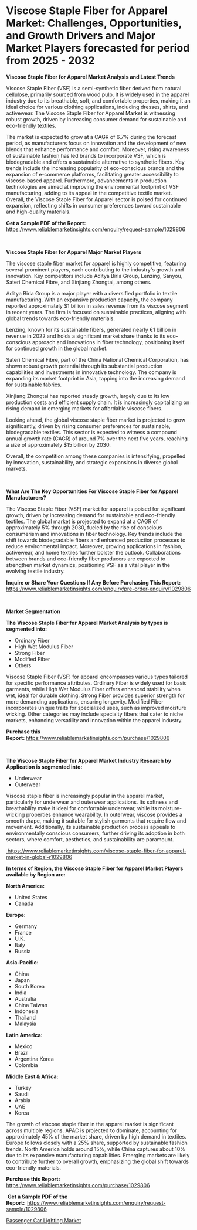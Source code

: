 <p><h1>Viscose Staple Fiber for Apparel Market: Challenges, Opportunities, and Growth Drivers and Major Market Players forecasted for period from 2025 - 2032</h1></p><p><strong>Viscose Staple Fiber for Apparel Market Analysis and Latest Trends</strong></p>
<p><p>Viscose Staple Fiber (VSF) is a semi-synthetic fiber derived from natural cellulose, primarily sourced from wood pulp. It is widely used in the apparel industry due to its breathable, soft, and comfortable properties, making it an ideal choice for various clothing applications, including dresses, shirts, and activewear. The Viscose Staple Fiber for Apparel Market is witnessing robust growth, driven by increasing consumer demand for sustainable and eco-friendly textiles. </p><p>The market is expected to grow at a CAGR of 6.7% during the forecast period, as manufacturers focus on innovation and the development of new blends that enhance performance and comfort. Moreover, rising awareness of sustainable fashion has led brands to incorporate VSF, which is biodegradable and offers a sustainable alternative to synthetic fibers. Key trends include the increasing popularity of eco-conscious brands and the expansion of e-commerce platforms, facilitating greater accessibility to viscose-based apparel. Furthermore, advancements in production technologies are aimed at improving the environmental footprint of VSF manufacturing, adding to its appeal in the competitive textile market. Overall, the Viscose Staple Fiber for Apparel sector is poised for continued expansion, reflecting shifts in consumer preferences toward sustainable and high-quality materials.</p></p>
<p><strong>Get a Sample PDF of the Report:&nbsp;</strong> <a href="https://www.reliablemarketinsights.com/enquiry/request-sample/1029806?utm_campaign=2538&utm_medium=2&utm_source=Github&utm_content=ia&utm_term=21032025&utm_id=viscose-staple-fiber-for-apparel">https://www.reliablemarketinsights.com/enquiry/request-sample/1029806</a></p>
<p>&nbsp;</p>
<p><strong>Viscose Staple Fiber for Apparel Major Market Players</strong></p>
<p><p>The viscose staple fiber market for apparel is highly competitive, featuring several prominent players, each contributing to the industry's growth and innovation. Key competitors include Aditya Birla Group, Lenzing, Sanyou, Sateri Chemical Fibre, and Xinjiang Zhongtai, among others.</p><p>Aditya Birla Group is a major player with a diversified portfolio in textile manufacturing. With an expansive production capacity, the company reported approximately $1 billion in sales revenue from its viscose segment in recent years. The firm is focused on sustainable practices, aligning with global trends towards eco-friendly materials.</p><p>Lenzing, known for its sustainable fibers, generated nearly €1 billion in revenue in 2022 and holds a significant market share thanks to its eco-conscious approach and innovations in fiber technology, positioning itself for continued growth in the global market.</p><p>Sateri Chemical Fibre, part of the China National Chemical Corporation, has shown robust growth potential through its substantial production capabilities and investments in innovative technology. The company is expanding its market footprint in Asia, tapping into the increasing demand for sustainable fabrics.</p><p>Xinjiang Zhongtai has reported steady growth, largely due to its low production costs and efficient supply chain. It is increasingly capitalizing on rising demand in emerging markets for affordable viscose fibers.</p><p>Looking ahead, the global viscose staple fiber market is projected to grow significantly, driven by rising consumer preferences for sustainable, biodegradable textiles. This sector is expected to witness a compound annual growth rate (CAGR) of around 7% over the next five years, reaching a size of approximately $15 billion by 2030.</p><p>Overall, the competition among these companies is intensifying, propelled by innovation, sustainability, and strategic expansions in diverse global markets.</p></p>
<p>&nbsp;</p>
<p><strong>What Are The Key Opportunities For Viscose Staple Fiber for Apparel Manufacturers?</strong></p>
<p><p>The Viscose Staple Fiber (VSF) market for apparel is poised for significant growth, driven by increasing demand for sustainable and eco-friendly textiles. The global market is projected to expand at a CAGR of approximately 5% through 2030, fueled by the rise of conscious consumerism and innovations in fiber technology. Key trends include the shift towards biodegradable fibers and enhanced production processes to reduce environmental impact. Moreover, growing applications in fashion, activewear, and home textiles further bolster the outlook. Collaborations between brands and eco-friendly fiber producers are expected to strengthen market dynamics, positioning VSF as a vital player in the evolving textile industry.</p></p>
<p><strong>Inquire or Share Your Questions If Any Before Purchasing This Report:</strong> <a href="https://www.reliablemarketinsights.com/enquiry/pre-order-enquiry/1029806?utm_campaign=2538&utm_medium=2&utm_source=Github&utm_content=ia&utm_term=21032025&utm_id=viscose-staple-fiber-for-apparel">https://www.reliablemarketinsights.com/enquiry/pre-order-enquiry/1029806</a></p>
<p>&nbsp;</p>
<p><strong>Market Segmentation</strong></p>
<p><strong>The Viscose Staple Fiber for Apparel Market Analysis by types is segmented into:</strong></p>
<p><ul><li>Ordinary Fiber</li><li>High Wet Modulus Fiber</li><li>Strong Fiber</li><li>Modified Fiber</li><li>Others</li></ul></p>
<p><p>Viscose Staple Fiber (VSF) for apparel encompasses various types tailored for specific performance attributes. Ordinary Fiber is widely used for basic garments, while High Wet Modulus Fiber offers enhanced stability when wet, ideal for durable clothing. Strong Fiber provides superior strength for more demanding applications, ensuring longevity. Modified Fiber incorporates unique traits for specialized uses, such as improved moisture wicking. Other categories may include specialty fibers that cater to niche markets, enhancing versatility and innovation within the apparel industry.</p></p>
<p><strong>Purchase this Report:&nbsp;</strong><a href="https://www.reliablemarketinsights.com/purchase/1029806?utm_campaign=2538&utm_medium=2&utm_source=Github&utm_content=ia&utm_term=21032025&utm_id=viscose-staple-fiber-for-apparel">https://www.reliablemarketinsights.com/purchase/1029806</a></p>
<p>&nbsp;</p>
<p><strong>The Viscose Staple Fiber for Apparel Market Industry Research by Application is segmented into:</strong></p>
<p><ul><li>Underwear</li><li>Outerwear</li></ul></p>
<p><p>Viscose staple fiber is increasingly popular in the apparel market, particularly for underwear and outerwear applications. Its softness and breathability make it ideal for comfortable underwear, while its moisture-wicking properties enhance wearability. In outerwear, viscose provides a smooth drape, making it suitable for stylish garments that require flow and movement. Additionally, its sustainable production process appeals to environmentally conscious consumers, further driving its adoption in both sectors, where comfort, aesthetics, and sustainability are paramount.</p></p>
<p><a href="https://www.reliablemarketinsights.com/viscose-staple-fiber-for-apparel-market-in-global-r1029806?utm_campaign=2538&utm_medium=2&utm_source=Github&utm_content=ia&utm_term=21032025&utm_id=viscose-staple-fiber-for-apparel">&nbsp;https://www.reliablemarketinsights.com/viscose-staple-fiber-for-apparel-market-in-global-r1029806</a></p>
<p><strong>In terms of Region, the Viscose Staple Fiber for Apparel Market Players available by Region are:</strong></p>
<p>
    <p> <strong> North America: </strong>
        <ul>
            <li>United States</li>
            <li>Canada</li>
        </ul>
        </p> 
    <p> <strong> Europe: </strong>
        <ul>
            <li>Germany</li>
            <li>France</li>
            <li>U.K.</li>
            <li>Italy</li>
            <li>Russia</li>
        </ul>
        </p> 
    <p> <strong> Asia-Pacific: </strong>
        <ul>
            <li>China</li>
            <li>Japan</li>
            <li>South Korea</li>
            <li>India</li>
            <li>Australia</li>
            <li>China Taiwan</li>
            <li>Indonesia</li>
            <li>Thailand</li>
            <li>Malaysia</li>
        </ul>
        </p> 
    <p> <strong> Latin America: </strong>
        <ul>
            <li>Mexico</li>
            <li>Brazil</li>
            <li>Argentina Korea</li>
            <li>Colombia</li>
        </ul>
        </p> 
    <p> <strong> Middle East & Africa: </strong>
        <ul>
            <li>Turkey</li>
            <li>Saudi</li>
            <li>Arabia</li>
            <li>UAE</li>
            <li>Korea</li>
        </ul>
    </p>
    </p>
<p><p>The growth of viscose staple fiber in the apparel market is significant across multiple regions. APAC is projected to dominate, accounting for approximately 45% of the market share, driven by high demand in textiles. Europe follows closely with a 25% share, supported by sustainable fashion trends. North America holds around 15%, while China captures about 10% due to its expansive manufacturing capabilities. Emerging markets are likely to contribute further to overall growth, emphasizing the global shift towards eco-friendly materials.</p></p>
<p><strong>Purchase this Report: </strong><a href="https://www.reliablemarketinsights.com/purchase/1029806?utm_campaign=2538&utm_medium=2&utm_source=Github&utm_content=ia&utm_term=21032025&utm_id=viscose-staple-fiber-for-apparel">https://www.reliablemarketinsights.com/purchase/1029806</a></p>
<p>&nbsp;<strong>Get a Sample PDF of the Report:&nbsp;&nbsp;</strong><a href="https://www.reliablemarketinsights.com/enquiry/request-sample/1029806?utm_campaign=2538&utm_medium=2&utm_source=Github&utm_content=ia&utm_term=21032025&utm_id=viscose-staple-fiber-for-apparel">https://www.reliablemarketinsights.com/enquiry/request-sample/1029806</a></p>
<p><strong></strong></p>
<p><p><a href="https://github.com/dovbusmrking/Market-Research-Report-List-1/blob/main/passenger-car-lighting-market.md?utm_campaign=2538&utm_medium=2&utm_source=Github&utm_content=ia&utm_term=21032025&utm_id=viscose-staple-fiber-for-apparel">Passenger Car Lighting Market</a></p></p>